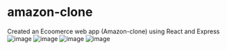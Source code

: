 # amazon-clone
Created an Ecoomerce web app (Amazon-clone) using React and Express
![image](https://user-images.githubusercontent.com/87642609/154786328-cbc2797d-5d7b-4a5c-afe2-b7895f49a976.png)
![image](https://user-images.githubusercontent.com/87642609/154786338-4eca7bb6-42aa-4759-8481-b6095c83379a.png)
![image](https://user-images.githubusercontent.com/87642609/154786340-0b205b13-7d34-4965-9613-a870485c24e4.png)
![image](https://user-images.githubusercontent.com/87642609/154786345-83a193c5-a17e-49a1-a15f-6805990167ed.png)
